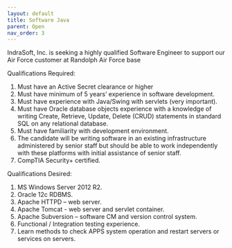 ```yaml
---
layout: default
title: Software Java
parent: Open
nav_order: 3
---
```


IndraSoft, Inc. is seeking a highly qualified Software Engineer to support our Air Force customer at Randolph Air Force base 

Qualifications Required: 
1. Must have an Active Secret clearance or higher
2. Must have minimum of 5 years’ experience in software development. 
3. Must have experience with Java/Swing with servlets (very important). 
4. Must have Oracle database objects experience with a knowledge of writing Create, Retrieve, Update, Delete (CRUD) statements in standard SQL on any relational database. 
5. Must have familiarity with development environment. 
6. The candidate will be writing software in an existing infrastructure administered by senior staff but should be able to work independently with these platforms with initial assistance of senior staff. 
7. CompTIA Security+ certified.

Qualifications Desired:
1. MS Windows Server 2012 R2.
2. Oracle 12c RDBMS.
3. Apache HTTPD – web server.
4. Apache Tomcat - web server and servlet container.
5. Apache Subversion – software CM and version control system.
6. Functional / Integration testing experience.
7. Learn methods to check APPS system operation and restart servers or services on servers.
